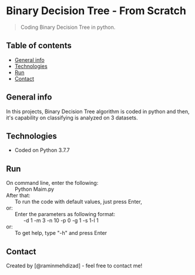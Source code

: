 
# Binary Decision Tree - From Scratch
> Coding Binary Decision Tree in python.

## Table of contents
* [General info](#general-info)
* [Technologies](#technologies)
* [Run](#setup)
* [Contact](#contact)

## General info
In this projects, Binary Decision Tree algorithm is coded in python and then, it's capability on classifying is analyzed on 3 datasets.

## Technologies
* Coded on Python 3.7.7

## Run
On command line, enter the following:\
&nbsp; &nbsp; &nbsp; Python Maim.py\
After that:\
&nbsp; &nbsp; &nbsp; To run the code with default values, just press Enter, \
     or:\
&nbsp; &nbsp; &nbsp; Enter the parameters as following format:\
&nbsp; &nbsp; &nbsp; &nbsp; &nbsp; &nbsp; -d 1 -m 3 -n 10 -p 0 -g 1 -s 1-l 1 \
     or:\
&nbsp; &nbsp; &nbsp; To get help, type "-h" and press Enter 
     

## Contact
Created by [@raminmehdizad] - feel free to contact me!
